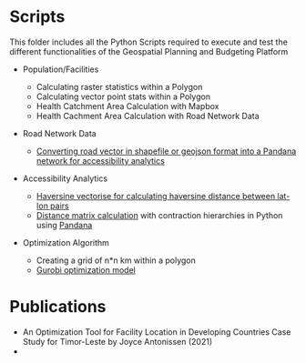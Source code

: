 # Scripts
This folder includes all the Python Scripts required to execute and test the different functionalities of the Geospatial Planning and Budgeting Platform

- Population/Facilities
  - Calculating raster statistics within a Polygon
  - Calculating vector point stats within a Polygon
  - Health Catchment Area Calculation with Mapbox
  - Health Cachment Area Calculation with Road Network Data
  
- Road Network Data
  - [Converting road vector in shapefile or geojson format into a Pandana network for accessibility analytics](https://github.com/parvathykrishnank/gpbp/blob/39b54b9ab8355483b6debb807a684b67c64316a8/Scripts/network_gpbp.py) 
  
- Accessibility Analytics
  - [Haversine vectorise for calculating haversine distance between lat-lon pairs](https://github.com/parvathykrishnank/gpbp/blob/2fb6a8e3b1d07c92b25987e6eb3d64f1752a77af/Scripts/haversine_vectorize.py)
  - [Distance matrix calculation](https://github.com/parvathykrishnank/gpbp/blob/b1744dbb03528d1b9226fec9da74c85eb4808ca5/Scripts/distance_matrix.py) with contraction hierarchies in Python using [Pandana](https://udst.github.io/pandana/network.html)

- Optimization Algorithm
  - Creating a grid of n\*n km within a polygon  
  - [Gurobi optimization model](https://github.com/parvathykrishnank/gpbp/blob/cf3597a73cf18bca1ac2477df87f40c7cda32cc4/Scripts/optimization_model.py)

# Publications
- An Optimization Tool for Facility Location in Developing Countries Case Study for Timor-Leste by Joyce Antonissen (2021)
- 
